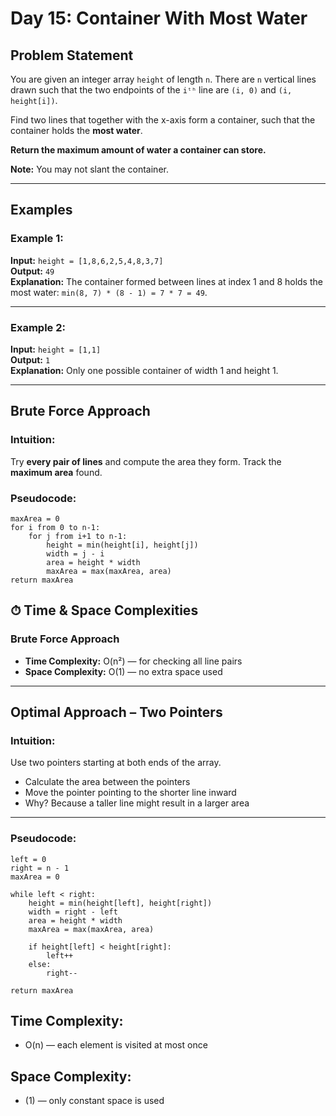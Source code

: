 # Day 15: Container With Most Water

## Problem Statement

You are given an integer array `height` of length `n`. There are `n` vertical lines drawn such that the two endpoints of the `iᵗʰ` line are `(i, 0)` and `(i, height[i])`.

Find two lines that together with the x-axis form a container, such that the container holds the **most water**.

**Return the maximum amount of water a container can store.**

**Note:** You may not slant the container.

---

## Examples

### Example 1:
**Input:** `height = [1,8,6,2,5,4,8,3,7]`  
**Output:** `49`  
**Explanation:** The container formed between lines at index 1 and 8 holds the most water: `min(8, 7) * (8 - 1) = 7 * 7 = 49`.

---

### Example 2:
**Input:** `height = [1,1]`  
**Output:** `1`  
**Explanation:** Only one possible container of width 1 and height 1.

---

## Brute Force Approach

### Intuition:
Try **every pair of lines** and compute the area they form. Track the **maximum area** found.

### Pseudocode:
```text
maxArea = 0
for i from 0 to n-1:
    for j from i+1 to n-1:
        height = min(height[i], height[j])
        width = j - i
        area = height * width
        maxArea = max(maxArea, area)
return maxArea
```
## ⏱ Time & Space Complexities

### Brute Force Approach
- **Time Complexity:** O(n²) — for checking all line pairs
- **Space Complexity:** O(1) — no extra space used

---

## Optimal Approach – Two Pointers

### Intuition:
Use two pointers starting at both ends of the array.

- Calculate the area between the pointers
- Move the pointer pointing to the shorter line inward
- Why? Because a taller line might result in a larger area

---

### Pseudocode:
```text
left = 0
right = n - 1
maxArea = 0

while left < right:
    height = min(height[left], height[right])
    width = right - left
    area = height * width
    maxArea = max(maxArea, area)

    if height[left] < height[right]:
        left++
    else:
        right--

return maxArea
```
## Time Complexity:
- O(n) — each element is visited at most once

## Space Complexity:
- (1) — only constant space is used
